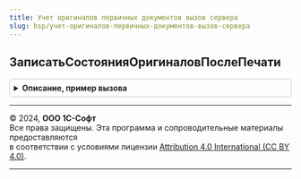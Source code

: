 ```yaml
---
title: Учет оригиналов первичных документов вызов сервера
slug: bsp/учет-оригиналов-первичных-документов-вызов-сервера
---
```



## ЗаписатьСостоянияОригиналовПослеПечати
<details style="margin: 1em 0; padding: 0.5em; border: 1px solid #ccc; border-radius: 6px;">

<summary style="font-weight: bold; cursor: pointer;">Описание, пример вызова</summary>

```bsl

// Устарела. Следует использовать УчетОригиналовПервичныхДокументовКлиент.ЗаписатьСостоянияОригиналовПослеПечати.
// Вызывается для записи состояний оригиналов печатных форм в регистр, после печати формы.
//
//	Параметры:
//  ОбъектыПечати - СписокЗначений - список ссылок на объекты печати.
//  СписокПечати - СписокЗначений - список с именами макетов и представлениями печатных форм.
//   Записано - Булево - признак того, что состояние документа записано в регистр.
//
Процедура ЗаписатьСостоянияОригиналовПослеПечати(ОбъектыПечати, СписокПечати, Записано = Ложь) Экспорт
```

Пример вызова
```bsl
УчетОригиналовПервичныхДокументовВызовСервера.ЗаписатьСостоянияОригиналовПослеПечати(ОбъектыПечати, СписокПечати, Записано);
```
</details>

---

© 2024, **ООО 1С-Софт**  
Все права защищены. Эта программа и сопроводительные материалы предоставляются  
в соответствии с условиями лицензии [Attribution 4.0 International (CC BY 4.0)](https://creativecommons.org/licenses/by/4.0/legalcode).

---
